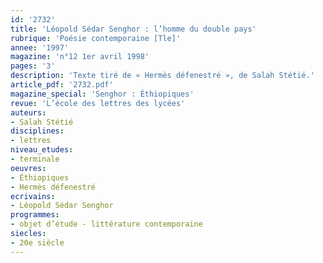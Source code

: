 ```yaml
---
id: '2732'
title: 'Léopold Sédar Senghor : l’homme du double pays'
rubrique: 'Poésie contemporaine [Tle]'
annee: '1997'
magazine: 'n°12 1er avril 1998'
pages: '3'
description: 'Texte tiré de « Hermès défenestré », de Salah Stétié.'
article_pdf: '2732.pdf'
magazine_special: 'Senghor : Éthiopiques'
revue: 'L’école des lettres des lycées'
auteurs:
- Salah Stétié
disciplines:
- lettres
niveau_etudes:
- terminale
oeuvres:
- Éthiopiques
- Hermès défenestré
ecrivains:
- Léopold Sédar Senghor
programmes:
- objet d’étude - littérature contemporaine
siecles:
- 20e siècle
---
```

